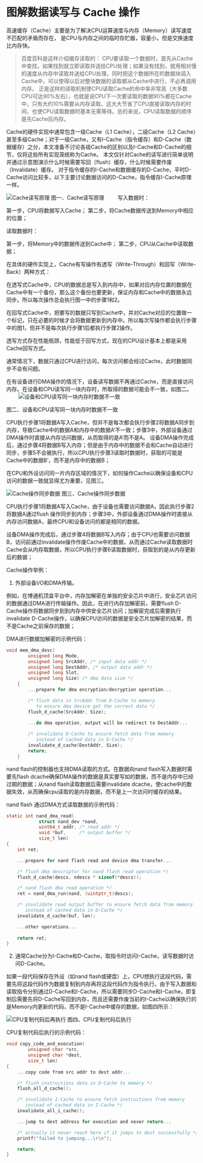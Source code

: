 # 图解数据读写与 Cache 操作



高速缓存（Cache）主要是为了解决CPU运算速度与内存（Memory）读写速度不匹配的矛盾而存在， 是CPU与内存之间的临时存贮器，容量小，但是交换速度比内存快。

> 百度百科是这样介绍缓存读取的：
>   CPU要读取一个数据时，首先从Cache中查找，如果找到就立即读取并送给CPU处理；如果没有找到，就用相对慢的速度从内存中读取并送给CPU处理，同时把这个数据所在的数据块调入Cache中，可以使得以后对整块数据的读取都从Cache中进行，不必再调用内存。
>   正是这样的读取机制使CPU读取Cache的命中率非常高（大多数CPU可达90%左右），也就是说CPU下一次要读取的数据90%都在Cache中，只有大约10%需要从内存读取。这大大节省了CPU直接读取内存的时间，也使CPU读取数据时基本无需等待。总的来说，CPU读取数据的顺序是先Cache后内存。

  Cache的硬件实现中通常包含一级Cache（L1 Cache），二级Cache（L2 Cache）甚至多级Cache；对于一级Cache，又有I-Cache（指令缓存）和D-Cache（数据缓存）之分，本文准备不讨论各级Cache的区别以及I-Cache和D-Cache的细节，仅将这些所有实现笼统称为Cache。
  本文仅针对Cache的读写进行简单说明并通过示意图演示什么时候需要写回（flush）缓存，什么时候需要作废（Invalidate）缓存。
  对于指令缓存的I-Cache和数据缓存的D-Cache，平时D-Cache访问比较多，以下主要讨论数据访问的D-Cache，指令缓存I-Cache原理一样。
　　

![Cache读写原理](https://img-blog.csdnimg.cn/img_convert/10bbcd7fdd466a55cb5e34f2c9f77892.png)
图一、Cache读写原理
　　
写入数据时：

第一步，CPU将数据写入Cache；
第二步，将Cache数据传送到Memory中相应的位置；

读取数据时：

第一步，将Memory中的数据传送到Cache中；
第二步，CPU从Cache中读取数据；

在具体的硬件实现上，Cache有写操作有透写（Write-Through）和回写（Write-Back）两种方式：

在透写式Cache中，CPU的数据总是写入到内存中，如果对应内存位置的数据在Cache中有一个备份，那么这个备份也要更新，保证内存和Cache中的数据永远同步。所以每次操作总会执行图一中的步骤1和2。

在回写式Cache中，把要写的数据只写到Cache中，并对Cache对应的位置做一个标记，只在必要的时候才会将数据更新到内存中。所以每次写操作都会执行步骤中的图1，但并不是每次执行步骤1后都执行步骤2操作。

透写方式存在性能瓶颈，性能低于回写方式，现在的CPU设计基本上都是采用Cache回写方式。

通常情况下，数据只通过CPU进行访问，每次访问都会经过Cache，此时数据同步不会有问题。

在有设备进行DMA操作的情况下，设备读写数据不再通过Cache，而是直接访问内存。在设备和CPU读写同一块内存时，所取得的数据可能会不一致，如图二。
　　
![设备和CPU读写同一块内存时数据不一致](https://img-blog.csdnimg.cn/img_convert/180818d03beb254e7230e92f8abf367a.png)

图二、设备和CPU读写同一块内存时数据不一致

CPU执行步骤1将数据A写入Cache，但并不是每次都会执行步骤2将数据A同步到内存，导致Cache中的数据A和内存中的数据A’不一致；步骤3中，外部设备通过DMA操作时直接从内存访问数据，从而取得的是A’而不是A。
设备DMA操作完成后，通过步骤4将数据B写入内存；但是由于内存中的数据不会和Cache自动进行同步，步骤5不会被执行，所以CPU执行步骤3读取时数据时，获取的可能是Cache中的数据B’，而不是内存中的数据B；

在CPU和外设访问同一片内存区域的情况下，如何操作Cache以确保设备和CPU访问的数据一致就显得尤为重要，见图三。

![Cache操作同步数据](https://img-blog.csdnimg.cn/img_convert/e6708618b296a3cc8d86e537c07f4f07.png)
图三、Cache操作同步数据

CPU执行步骤1将数据A写入Cache，由于设备也需要访问数据A，因此执行步骤2将数据A通过flush 操作同步到内存；步骤3中，外部设备通过DMA操作时直接从内存访问数据A，最终CPU和设备访问的都是相同的数据。

设备DMA操作完成后，通过步骤4将数据B写入内存；由于CPU也需要访问数据B，访问前通过invalidate操作作废Cache中的数据，从而通过Cache读取数据时Cache会从内存取数据，所以CPU执行步骤6读取数据时，获取到的是从内存更新后的数据；

Cache操作举例：
1. 外部设备I/O和DMA传输。

例如，在博通机顶盒平台中，内存加解密在单独的安全芯片中进行，安全芯片访问的数据通过DMA进行传输操作。因此，在进行内存加解密前，需要flush D-Cache操作将数据同步到到内存中供安全芯片访问；加解密完成后需要执行invalidate D-Cache操作，以确保CPU访问的数据是安全芯片加解密的结果，而不是Cache之前保存的数据；

DMA进行数据加解密的示例代码：
```c
void mem_dma_desc(
		unsigned long Mode,
		unsigned long SrcAddr, /* input data addr */
		unsigned long DestAddr, /* output data addr */
		unsigned long Slot,
		unsigned long Size) /* dma data size */
	{
		...prepare for dma encryption/decryption operation...

		/* flush data in SrcAddr from D-Cache to memory 
		   to ensure dma device get the correct data */
		flush_d_cache(SrcAddr, Size);

		...do dma operation, output will be redirect to DestAddr...
	
		/* invalidate D-Cache to ensure fetch data from memory
		   instead of cached data in D-Cache */
		invalidate_d_cache(DestAddr, Size);
		return;
	}

```

nand flash的控制器也支持DMA读取的方式。在数据向nand flash写入数据时需要先flash dcache确保DMA操作的数据是真实要写如的数据，而不是内存中已经过期的数据；从nand flash读取数据后需要invalidate dcache，使cache中的数据失效，从而确保cpu读取的是内存数据，而不是上一次访问时缓存的结果。

nand flash 通过DMA方式读取数据的示例代码：

```c
static int nand_dma_read(
			struct nand_dev *nand,
			uint64_t addr, /* read addr */
			void *buf,     /* output buffer */
			size_t len)
{
	int ret;

	...prepare for nand flash read and device dma transfer...

	/* flush dma descriptor for nand flash read operation */
	flush_d_cache(descs, ndescs * sizeof(*descs));

	/* nand flash dma read operation */
	ret = nand_dma_run(nand, (uintptr_t)descs);

	/* invalidate read output buffer to ensure fetch data from memory
	   instead of cached data in D-Cache */
	invalidate_d_cache(buf, len);

	...other operations...
	
	return ret;
}
```

2. 通常Cache分为I-Cache和D-Cache，取指令时访问I-Cache，读写数据时访问D-Cache。

如果一段代码保存在外设（如nand  flash或硬盘）上，CPU想执行这段代码，需要先将这段代码作为数据复制到内存再将这段代码作为指令执行。由于写入数据和读取指令分别通过D-Cache和I-Cache，所以需要同步D-Cache和I-Cache，即复制后需要先将D-Cache写回到内存，而且还需要作废当前的I-Cache以确保执行的是Memory内更新的代码，而不是I-Cache中缓存的数据，如图四所示：

![CPU复制代码后再执行](https://img-blog.csdnimg.cn/img_convert/5ebdf9d609e2ca0c8e6c1dca7df8a5fe.png)
图四、CPU复制代码后执行

CPU复制代码后执行的示例代码：

```c
void copy_code_and_execution(
		unsigned char *src, 
		unsigned char *dest, 
		size_t len)
{
	...copy code from src addr to dest addr...

	/* flush instructions data in D-Cache to memory */
	flush_all_d_cache();

	/* invalidate I-Cache to ensure fetch instructions from memory
	   instead of cached data in I-Cache */
	invalidate_all_i_cache();

	...jump to dest address for execution and never return...

	/* actually it never reach here if it jumps to dest successfully */
	printf("failed to jumping...\r\n");

	return; 
}
```